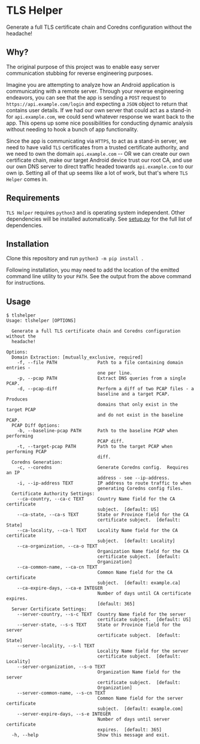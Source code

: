 # TLS Helper

Generate a full TLS certificate chain and Coredns configuration without the headache!

## Why?
The original purpose of this project was to enable easy server communication stubbing for reverse engineering purposes.  

Imagine you are attempting to analyze how an Android application is communicating with a remote server.  Through your 
reverse engineering endeavors, you can see that the app is sending a `POST` request to `https://api.example.com/login` 
and expecting a `JSON` object to return that contains user details.  If we had our own server that could act as a 
stand-in for `api.example.com`, we could send whatever response we want back to the app.  This opens up some nice 
possibilities for conducting dynamic analysis without needing to hook a bunch of app functionality.

Since the app is communicating via `HTTPS`, to act as a stand-in server, we need to have valid `TLS` certificates from a
trusted certificate authority, and we need to own the domain `api.example.com` -- OR we can create our own certificate 
chain, make our target Android device trust our root CA, and use our own DNS server to direct traffic headed towards 
`api.example.com` to our own ip.  Setting all of that up seems like a lot of work, but that's where `TLS Helper` comes 
in.

## Requirements
`TLS Helper` requires `python3` and is operating system independent.  Other dependencies will be installed 
automatically.  See [setup.py](setup.py) for the full list of dependencies.

## Installation

Clone this repository and run `python3 -m pip install .`

Following installation, you may need to add the location of the emitted command line utility to your `PATH`.  See the
output from the above command for instructions.

## Usage

```
$ tlshelper
Usage: tlshelper [OPTIONS]

  Generate a full TLS certificate chain and Coredns configuration without the
  headache!

Options:
  Domain Extraction: [mutually_exclusive, required]
    -f, --file PATH               Path to a file containing domain entries -
                                  one per line.
    -p, --pcap PATH               Extract DNS queries from a single PCAP.
    -d, --pcap-diff               Perform a diff of two PCAP files - a
                                  baseline and a target PCAP.  Produces
                                  domains that only exist in the target PCAP
                                  and do not exist in the baseline PCAP.
  PCAP Diff Options:
    -b, --baseline-pcap PATH      Path to the baseline PCAP when performing
                                  PCAP diff.
    -t, --target-pcap PATH        Path to the target PCAP when performing PCAP
                                  diff.
  Coredns Generation:
    -c, --coredns                 Generate Coredns config.  Requires an IP
                                  address - see --ip-address.
    -i, --ip-address TEXT         IP address to route traffic to when
                                  generating Coredns config files.
  Certificate Authority Settings:
    --ca-country, --ca-c TEXT     Country Name field for the CA certificate
                                  subject.  [default: US]
    --ca-state, --ca-s TEXT       State or Province field for the CA
                                  certificate subject.  [default: State]
    --ca-locality, --ca-l TEXT    Locality Name field for the CA certificate
                                  subject.  [default: Locality]
    --ca-organization, --ca-o TEXT
                                  Organization Name field for the CA
                                  certificate subject.  [default:
                                  Organization]
    --ca-common-name, --ca-cn TEXT
                                  Common Name field for the CA certificate
                                  subject.  [default: example.ca]
    --ca-expire-days, --ca-e INTEGER
                                  Number of days until CA certificate expires.
                                  [default: 365]
  Server Certificate Settings:
    --server-country, --s-c TEXT  Country Name field for the server
                                  certificate subject.  [default: US]
    --server-state, --s-s TEXT    State or Province field for the server
                                  certificate subject.  [default: State]
    --server-locality, --s-l TEXT
                                  Locality Name field for the server
                                  certificate subject.  [default: Locality]
    --server-organization, --s-o TEXT
                                  Organization Name field for the server
                                  certificate subject.  [default:
                                  Organization]
    --server-common-name, --s-cn TEXT
                                  Common Name field for the server certificate
                                  subject.  [default: example.com]
    --server-expire-days, --s-e INTEGER
                                  Number of days until server certificate
                                  expires.  [default: 365]
  -h, --help                      Show this message and exit.
```